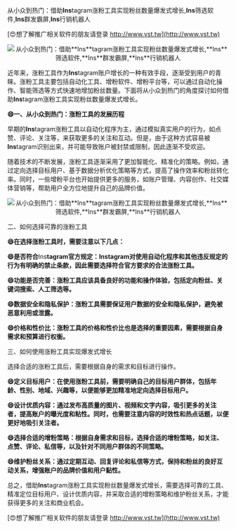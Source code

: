 从小众到热门：借助**Ins**tagram涨粉工具实现粉丝数量爆发式增长,**Ins**筛选软件,**Ins**群发霸屏,**Ins**行销机器人

[😍想了解推广相关软件的朋友请登录 http://www.vst.tw](http://www.vst.tw)

 <center><img src="https://vst.tw/MP4/tuiguang/png/7.png" alt="从小众到热门：借助**Ins**tagram涨粉工具实现粉丝数量爆发式增长,**Ins**筛选软件,**Ins**群发霸屏,**Ins**行销机器人"></center>

近年来，涨粉工具作为**Ins**tagram账户增长的一种有效手段，逐渐受到用户的青睐。涨粉工具主要包括自动化工具、增粉软件、增粉平台等，可以通过自动化操作、智能筛选等方式快速地增加粉丝数量。下面将从小众到热门的角度探讨如何借助**Ins**tagram涨粉工具实现粉丝数量爆发式增长。

**😄一、从小众到热门：涨粉工具的发展历程**

早期的**Ins**tagram涨粉工具以自动化程序为主，通过模拟真实用户的行为，如点赞、评论、关注等，来获取更多的关注和互动。但是，由于这种方式容易被**Ins**tagram识别出来，并可能导致账户被封禁或限制，因此逐渐不受欢迎。

随着技术的不断发展，涨粉工具逐渐采用了更加智能化、精准化的策略。例如，通过定向选择目标用户、基于数据分析优化策略等方式，提高了操作效率和粉丝转化率。同时，一些增粉平台也开始提供更多的服务，如账户管理、内容创作、社交媒体营销等，帮助用户全方位地提升自己的品牌价值。

 <center><img src="https://vst.tw/MP4/tuiguang/png/2.png" alt="从小众到热门：借助**Ins**tagram涨粉工具实现粉丝数量爆发式增长,**Ins**筛选软件,**Ins**群发霸屏,**Ins**行销机器人"></center>

二、如何选择可靠的涨粉工具

**😄在选择涨粉工具时，需要注意以下几点：**

**😄是否符合**Ins**tagram官方规定：**Ins**tagram对使用自动化程序和其他违反规定的行为有明确的禁止条款，因此需要选择符合官方要求的合法涨粉工具。**

**😄功能是否完善：涨粉工具应该具备良好的功能和操作体验，包括定向粉丝、关键词搜索、人工筛选等。**

**😄数据安全和隐私保护：涨粉工具需要保证用户数据的安全和隐私保护，避免被恶意利用或泄露。**

**😄价格和性价比：涨粉工具的价格和性价比也是选择的重要因素，需要根据自身需求和预算进行权衡。**

三、如何使用涨粉工具实现爆发式增长

选择合适的涨粉工具后，需要根据自身的需求和目标进行操作。

**😄定义目标用户：在使用涨粉工具前，需要明确自己的目标用户群体，包括年龄、性别、地域、兴趣等，以便能够更加精准地定向选择目标用户。**

**😄设计优质内容：通过发布高质量的图片、视频和文字内容，吸引更多的关注者，提高账户的曝光度和粘性。同时，也需要注意内容的时效性和热点话题，以便更好地吸引关注者。**

**😄选择合适的增粉策略：根据自身需求和目标，选择合适的增粉策略，如关注、点赞、评论、私信等，以及针对不同用户群体的不同策略。**

**😄维护粉丝关系：通过定期互动、回复评论和私信等方式，保持和粉丝的良好互动关系，增强账户的品牌价值和用户黏性。**

总之，借助**Ins**tagram涨粉工具实现粉丝数量爆发式增长，需要选择可靠的工具、精准定位目标用户、设计优质内容，并采取合适的增粉策略和维护粉丝关系，才能获得更多的关注和商业机会。

[😍想了解推广相关软件的朋友请登录 http://www.vst.tw](http://www.vst.tw)




